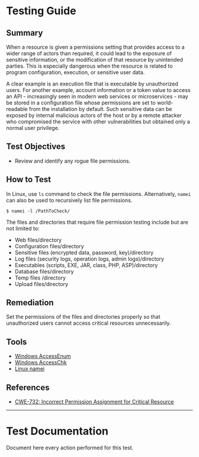 # Testing Guide

## Summary

When a resource is given a permissions setting that provides access to a wider range of actors than required, it could lead to the exposure of sensitive information, or the modification of that resource by unintended parties. This is especially dangerous when the resource is related to program configuration, execution, or sensitive user data.

A clear example is an execution file that is executable by unauthorized users. For another example, account information or a token value to access an API - increasingly seen in modern web services or microservices - may be stored in a configuration file whose permissions are set to world-readable from the installation by default. Such sensitive data can be exposed by internal malicious actors of the host or by a remote attacker who compromised the service with other vulnerabilities but obtained only a normal user privilege.

## Test Objectives

-   Review and identify any rogue file permissions.

## How to Test

In Linux, use `ls` command to check the file permissions. Alternatively, `namei` can also be used to recursively list file permissions.

`$ namei -l /PathToCheck/`

The files and directories that require file permission testing include but are not limited to:

-   Web files/directory
-   Configuration files/directory
-   Sensitive files (encrypted data, password, key)/directory
-   Log files (security logs, operation logs, admin logs)/directory
-   Executables (scripts, EXE, JAR, class, PHP, ASP)/directory
-   Database files/directory
-   Temp files /directory
-   Upload files/directory

## Remediation

Set the permissions of the files and directories properly so that unauthorized users cannot access critical resources unnecessarily.

## Tools

-   [Windows AccessEnum](https://technet.microsoft.com/en-us/sysinternals/accessenum)
-   [Windows AccessChk](https://technet.microsoft.com/en-us/sysinternals/accesschk)
-   [Linux namei](https://linux.die.net/man/1/namei)

## References

-   [CWE-732: Incorrect Permission Assignment for Critical Resource](https://cwe.mitre.org/data/definitions/732.html)

---

# Test Documentation

Document here every action performed for this test.